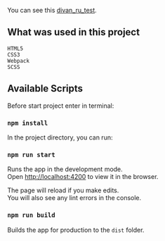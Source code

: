 You can see this [divan_ru_test](https://svforg.github.io/divan_ru_test/).


## What was used in this project
    HTML5
    CSS3
    Webpack
    SCSS 

## Available Scripts

Before start project enter in terminal:
### `npm install`

In the project directory, you can run:
### `npm run start`

Runs the app in the development mode.<br />
Open [http://localhost:4200](http://localhost:4200) to view it in the browser.

The page will reload if you make edits.<br />
You will also see any lint errors in the console.

### `npm run build`
Builds the app for production to the `dist` folder.